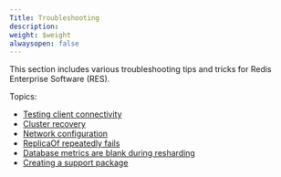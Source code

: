 ```yaml
---
Title: Troubleshooting
description: 
weight: $weight
alwaysopen: false
---
```

This section includes various troubleshooting tips and tricks for Redis
Enterprise Software (RES).

Topics:

-   [Testing client
    connectivity](/redis-enterprise-documentation/administering/troubleshooting/testing-client-connectivity/)
-   [Cluster
    recovery](/redis-enterprise-documentation/administering/troubleshooting/cluster-recovery)
-   [Network
    configuration](/redis-enterprise-documentation/administering/troubleshooting/network-configuration)
-   [ReplicaOf repeatedly
    fails](/redis-enterprise-documentation/administering/troubleshooting/replicaof-repeatedly-fails)
-   [Database metrics are blank during
    resharding](/redis-enterprise-documentation/administering/troubleshooting/database-metrics-blank-during-resharding/)
-   [Creating a support
    package](/redis-enterprise-documentation/administering/troubleshooting/creating-support-package)
